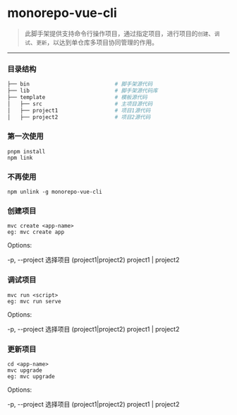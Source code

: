 # monorepo-vue-cli

> 此脚手架提供支持命令行操作项目，通过指定项目，进行项目的``创建``、``调试``、``更新``，以达到单仓库多项目协同管理的作用。

---

### 目录结构
```bash
├── bin                           # 脚手架源代码
├── lib                           # 脚手架源代码库
├── template                      # 模板源代码
│   ├── src                       # 主项目源代码
│   ├── project1                  # 项目1源代码
│   ├── project2                  # 项目2源代码
```

### 第一次使用

```
pnpm install
npm link
```

### 不再使用

```
npm unlink -g monorepo-vue-cli
```

### 创建项目

```
mvc create <app-name>
eg: mvc create app
```
Options:

  -p, --project <project>       			   选择项目 (project1|project2) project1 | project2

### 调试项目

```
mvc run <script>
eg: mvc run serve
```
Options:

  -p, --project <project>       			   选择项目 (project1|project2) project1 | project2

### 更新项目

```
cd <app-name>
mvc upgrade
eg: mvc upgrade
```
Options:

  -p, --project <project>       			   选择项目 (project1|project2) project1 | project2
